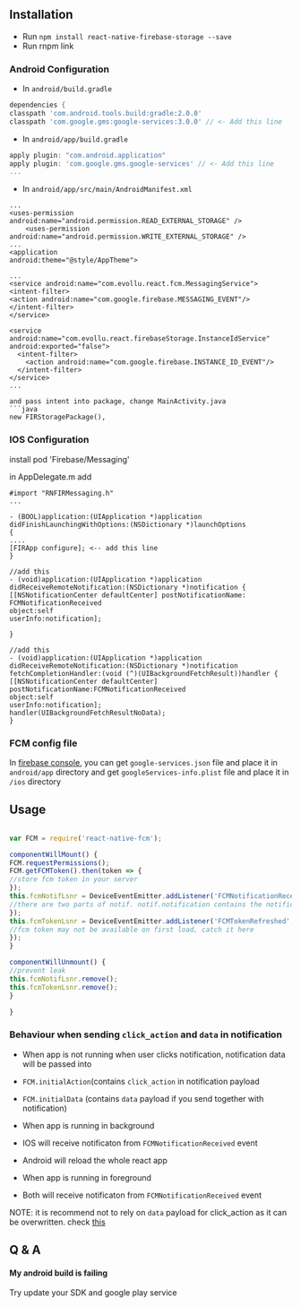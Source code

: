 ## Installation

- Run `npm install react-native-firebase-storage --save`
- Run rnpm link

### Android Configuration

- In `android/build.gradle`
```gradle
dependencies {
classpath 'com.android.tools.build:gradle:2.0.0'
classpath 'com.google.gms:google-services:3.0.0' // <- Add this line
```

- In `android/app/build.gradle`
```gradle
apply plugin: "com.android.application"
apply plugin: 'com.google.gms.google-services' // <- Add this line
...
```

- In `android/app/src/main/AndroidManifest.xml`

```
...
<uses-permission android:name="android.permission.READ_EXTERNAL_STORAGE" />
    <uses-permission android:name="android.permission.WRITE_EXTERNAL_STORAGE" />
...
<application
android:theme="@style/AppTheme">

...
<service android:name="com.evollu.react.fcm.MessagingService">
<intent-filter>
<action android:name="com.google.firebase.MESSAGING_EVENT"/>
</intent-filter>
</service>

<service android:name="com.evollu.react.firebaseStorage.InstanceIdService" android:exported="false">
  <intent-filter>
    <action android:name="com.google.firebase.INSTANCE_ID_EVENT"/>
  </intent-filter>
</service>
...

```
```
and pass intent into package, change MainActivity.java
```java
new FIRStoragePackage(),            
```
### IOS Configuration

install pod 'Firebase/Messaging'

in AppDelegate.m add
```
#import "RNFIRMessaging.h"
...

- (BOOL)application:(UIApplication *)application didFinishLaunchingWithOptions:(NSDictionary *)launchOptions
{
....
[FIRApp configure]; <-- add this line
}

//add this
- (void)application:(UIApplication *)application didReceiveRemoteNotification:(NSDictionary *)notification {
[[NSNotificationCenter defaultCenter] postNotificationName: FCMNotificationReceived
object:self
userInfo:notification];

}

//add this
- (void)application:(UIApplication *)application didReceiveRemoteNotification:(NSDictionary *)notification fetchCompletionHandler:(void (^)(UIBackgroundFetchResult))handler {
[[NSNotificationCenter defaultCenter] postNotificationName:FCMNotificationReceived
object:self
userInfo:notification];
handler(UIBackgroundFetchResultNoData);
}
```


### FCM config file
In [firebase console](https://console.firebase.google.com/), you can get `google-services.json` file and place it in `android/app` directory and get `googleServices-info.plist` file and place it in `/ios` directory

## Usage

```javascript

var FCM = require('react-native-fcm');

componentWillMount() {
FCM.requestPermissions();
FCM.getFCMToken().then(token => {
//store fcm token in your server
});
this.fcmNotifLsnr = DeviceEventEmitter.addListener('FCMNotificationReceived', (notif) => {
//there are two parts of notif. notif.notification contains the notification payload, notif.data contains data payload
});
this.fcmTokenLsnr = DeviceEventEmitter.addListener('FCMTokenRefreshed', (token) => {
//fcm token may not be available on first load, catch it here
});
}

componentWillUnmount() {
//prevent leak
this.fcmNotifLsnr.remove();
this.fcmTokenLsnr.remove();
}

}
```




### Behaviour when sending `click_action` and `data` in notification
- When app is not running when user clicks notification, notification data will be passed into 
 - `FCM.initialAction`(contains `click_action` in notification payload
 - `FCM.initialData` (contains `data` payload if you send together with notification)

- When app is running in background
 - IOS will receive notificaton from `FCMNotificationReceived` event
 - Android will reload the whole react app

- When app is running in foreground
 - Both will receive notificaton from `FCMNotificationReceived` event

NOTE: it is recommend not to rely on `data` payload for click_action as it can be overwritten. check [this](http://stackoverflow.com/questions/33738848/handle-multiple-notifications-with-gcm)

## Q & A
#### My android build is failing
Try update your SDK and google play service
